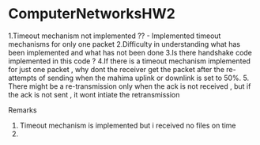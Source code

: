 # ComputerNetworksHW2

1.Timeout mechanism not implemented ??
    - Implemented timeout mechanisms for only one packet
2.Difficulty in understanding what has been implemented and what has not been done
3.Is there handshake code implemented in this code ?
4.If there is a timeout mechanism implemented for just one packet , why dont the receiver get the packet after the re-attempts of sending when the mahima uplink or downlink is set to 50%.
5. There might be a re-transmission only when the ack is not received , but if the ack is not sent , it wont intiate the retransmission


Remarks
1. Timeout mechanism is implemented but i received no files on time
2. 


